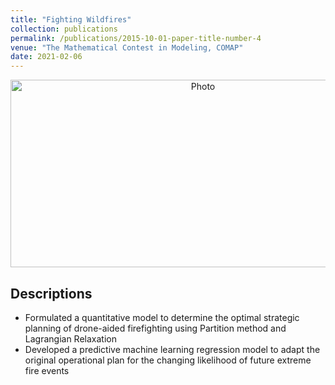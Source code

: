 ```yaml
---
title: "Fighting Wildfires"
collection: publications
permalink: /publications/2015-10-01-paper-title-number-4
venue: "The Mathematical Contest in Modeling, COMAP"
date: 2021-02-06
---
```


<p align="center">
  <img src="https://haowen-he.github.io/images/Screen Shot 2021-07-07 at 8.25.14 PM.png?raw=true" alt="Photo" width="600" height="300"/> 
</p>

## Descriptions
* Formulated a quantitative model to determine the optimal strategic planning of drone-aided firefighting using Partition method and Lagrangian Relaxation
* Developed a predictive machine learning regression model to adapt the original operational plan for the changing likelihood of future extreme fire events
